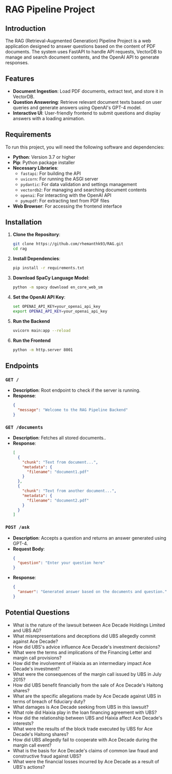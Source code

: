# RAG Pipeline Project

## Introduction

The RAG (Retrieval-Augmented Generation) Pipeline Project is a web application designed to answer questions based on the content of PDF documents. The system uses FastAPI to handle API requests, VectorDB to manage and search document contents, and the OpenAI API to generate responses.

## Features

- **Document Ingestion**: Load PDF documents, extract text, and store it in VectorDB.
- **Question Answering**: Retrieve relevant document texts based on user queries and generate answers using OpenAI's GPT-4 model.
- **Interactive UI**: User-friendly frontend to submit questions and display answers with a loading animation.

## Requirements

To run this project, you will need the following software and dependencies:

- **Python**: Version 3.7 or higher
- **Pip**: Python package installer
- **Necessary Libraries**:
  - `fastapi`: For building the API
  - `uvicorn`: For running the ASGI server
  - `pydantic`: For data validation and settings management
  - `vectordb2`: For managing and searching document contents
  - `openai`: For interacting with the OpenAI API
  - `pymupdf`: For extracting text from PDF files
- **Web Browser**: For accessing the frontend interface

## Installation

1. **Clone the Repository**:
   
   ```sh
   git clone https://github.com/rhemanthk93/RAG.git
   cd rag
   
2. **Install Dependencies**:
   ```sh
   pip install -r requirements.txt

3. **Download SpaCy Language Model**:
   ```sh
   python -m spacy download en_core_web_sm

4. **Set the OpenAI API Key**:
   ```sh
   set OPENAI_API_KEY=your_openai_api_key
   export OPENAI_API_KEY=your_openai_api_key
   
5. **Run the Backend**
   ```sh
   uvicorn main:app --reload

6. **Run the Frontend**
   ```sh
   python -m http.server 8001

## Endpoints

### `GET /`
- **Description**: Root endpoint to check if the server is running.
- **Response**: 
  ```json
  {
    "message": "Welcome to the RAG Pipeline Backend"
  }

### `GET /documents`
- **Description**: Fetches all stored documents..
- **Response**: 
  ```json
  [
    {
      "chunk": "Text from document...",
      "metadata": {
        "filename": "document1.pdf"
      }
    },
    {
      "chunk": "Text from another document...",
      "metadata": {
        "filename": "document2.pdf"
      }
    }
  ]

### `POST /ask`
- **Description**: Accepts a question and returns an answer generated using GPT-4.
- **Request Body**: 
  ```json
  {
    "question": "Enter your question here"
  }
- **Response**: 
  ```json
  {
    "answer": "Generated answer based on the documents and question."
  }

## Potential Questions

- What is the nature of the lawsuit between Ace Decade Holdings Limited and UBS AG?
- What misrepresentations and deceptions did UBS allegedly commit against Ace Decade?
- How did UBS's advice influence Ace Decade's investment decisions?
- What were the terms and implications of the Financing Letter and margin call provisions?
- How did the involvement of Haixia as an intermediary impact Ace Decade's investment?
- What were the consequences of the margin call issued by UBS in July 2015?
- How did UBS benefit financially from the sale of Ace Decade's Haitong shares?
- What are the specific allegations made by Ace Decade against UBS in terms of breach of fiduciary duty?
- What damages is Ace Decade seeking from UBS in this lawsuit?
- What role did Haixia play in the loan financing agreement with UBS?
- How did the relationship between UBS and Haixia affect Ace Decade's interests?
- What were the results of the block trade executed by UBS for Ace Decade's Haitong shares?
- How did UBS allegedly fail to cooperate with Ace Decade during the margin call event?
- What is the basis for Ace Decade's claims of common law fraud and constructive fraud against UBS?
- What were the financial losses incurred by Ace Decade as a result of UBS's actions?


